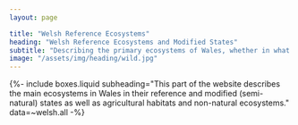```yaml
---
layout: page

title: "Welsh Reference Ecosystems"
heading: "Welsh Reference Ecosystems and Modified States"
subtitle: "Describing the primary ecosystems of Wales, whether in what is termed a reference (relatively intact and undisturbed) state and modified state, primarily through human activities."
image: "/assets/img/heading/wild.jpg"
---
```


{%-
include boxes.liquid
subheading="This part of the website describes the main ecosystems in Wales in their reference and modified (semi-natural) states as well as agricultural habitats and non-natural ecosystems."
data=~welsh.all
-%}
